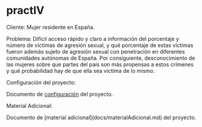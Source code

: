 # practIV

Cliente: Mujer residente en España.



Problema: Difícil acceso rápido y claro a información del porcentaje y número de victimas de agresión sexual, y qué porcentaje de estas víctimas fueron además sujeto de agresión sexual con penetración en diferentes comunidades autónomas de España. Por consiguiente, desconocimiento de las mujeres sobre que partes del país son más propensas a estos crímenes y qué probabilidad hay de que ella sea víctima de lo mismo.



Configuración del proyecto:

Documento de [configuración](conf/configuracion.md) del proyecto.



Material Adicional:

Documento de \[material adicional](docs/materialAdicional.md) del proyecto.

